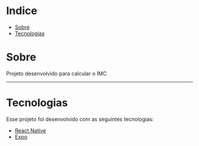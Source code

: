 

# Indice

- [Sobre](#-sobre)
- [Tecnologias](#Tecnologias)


#  Sobre

Projeto desenvolvido para calcular o IMC

---
# Tecnologias

Esse projeto foi desenvolvido com as seguintes tecnologias:

- [React Native](https://facebook.github.io/react-native/)
- [Expo](https://expo.io/)
